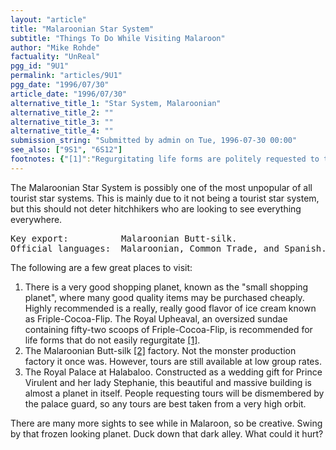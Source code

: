 ```yaml
---
layout: "article"
title: "Malaroonian Star System"
subtitle: "Things To Do While Visiting Malaroon"
author: "Mike Rohde"
factuality: "UnReal"
pgg_id: "9U1"
permalink: "articles/9U1"
pgg_date: "1996/07/30"
article_date: "1996/07/30"
alternative_title_1: "Star System, Malaroonian"
alternative_title_2: ""
alternative_title_3: ""
alternative_title_4: ""
submission_string: "Submitted by admin on Tue, 1996-07-30 00:00"
see_also: ["9S1", "6S12"]
footnotes: {"[1]":"Regurgitating life forms are politely requested to try the single scoop cone.","[2]":"Malaroonian Butt-silk, like its name suggests, comes from the butts of the Malaroonian Silk Worm. Unfortunately, the precious silk can only be excreted when massive pressure is applied to the worms fragile head. As a result, the worms were almost driven to extinction by the ridiculously large amount of ruthless fashion designers that live in the area. Now one of the Universe's three protected species [3], only small amount of these worms are allowed to be collected for each upcoming fashion season.","[3]":"The protected species list was shortened from three-hundred trillion to three after it was realized the massive amount of trees that were being destroyed for the paper used to keep the protected species list updated. Indeed, over four-hundred galaxies became uninhabitable due to massive amounts of defoliation."}
---
```

<div>
<p>The Malaroonian Star System is possibly one of the most unpopular of all tourist star systems. This is mainly due to it not being a tourist star system, but this should not deter hitchhikers who are looking to see everything everywhere.</p>
<pre>
Key export:          Malaroonian Butt-silk.
Official languages:  Malaroonian, Common Trade, and Spanish.
</pre>
<p>The following are a few great places to visit:</p>
<ol>
<li value="1">There is a very good shopping planet, known as the "small shopping planet", where many good quality items may be purchased cheaply. Highly recommended is a really, really good flavor of ice cream known as Friple-Cocoa-Flip. The Royal Upheaval, an oversized sundae containing fifty-two scoops of Friple-Cocoa-Flip, is recommended for life forms that do not easily regurgitate <a href="#footnotes.1" class="footnote-link">[1]</a>.</li>
<li value="2">The Malaroonian Butt-silk <a href="#footnotes.2" class="footnote-link">[2]</a> factory. Not the monster production factory it once was. However, tours are still available at low group rates.</li>
<li value="3">The Royal Palace at Halabaloo. Constructed as a wedding gift for Prince Virulent and her lady Stephanie, this beautiful and massive building is almost a planet in itself. People requesting tours will be dismembered by the palace guard, so any tours are best taken from a very high orbit.</li>
</ol>
<p>There are many more sights to see while in Malaroon, so be creative. Swing by that frozen looking planet. Duck down that dark alley. What could it hurt?</p>
</div>
